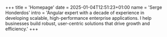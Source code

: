 +++
title = 'Homepage'
date = 2025-01-04T12:51:23+01:00
name = 'Serge Honderdos'
intro = 'Angular expert with a decade of experience in developing scalable, high-performance enterprise applications. I help businesses build robust, user-centric solutions that drive growth and efficiency.'
+++
